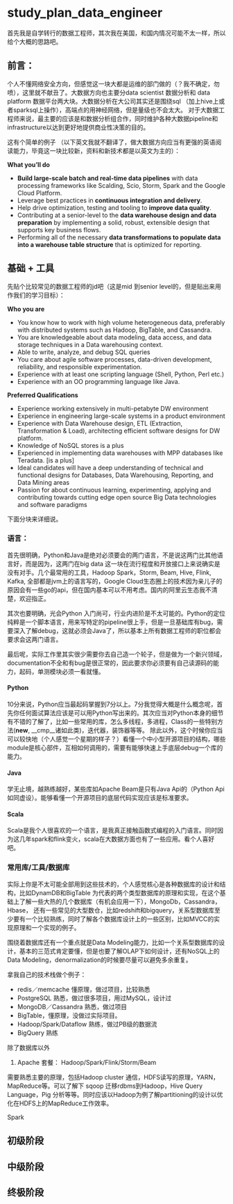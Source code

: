 # study_plan_data_engineer

首先我是自学转行的数据工程师，其次我在美国，和国内情况可能不太一样，所以给个大概的思路吧。



## 前言：

  个人不懂网络安全方向，但感觉这一块大都是运维的部门做的（？我不确定，勿喷），这里就不献丑了。大数据方向也主要分data scientist 数据分析和 data platform 数据平台两大块。大数据分析在大公司其实还是围绕sql （加上hive上或者sparksql上操作），高端点的用神经网络，但是量级也不会太大。
对于大数据工程师来说，最主要的应该是和数据分析组合作，同时维护各种大数据pipeline和infrastructure以达到更好地提供商业性决策的目的。

这有个简单的例子 （以下英文我就不翻译了，做大数据方向应当有更强的英语阅读能力，毕竟这一块比较新，资料和新技术都是以英文为主的）：

**What you’ll do**

- **Build large-scale batch and real-time data pipelines** with data processing frameworks like Scalding, Scio, Storm, Spark and the Google Cloud Platform. 
- Leverage best practices in **continuous integration and delivery**.
- Help drive optimization, testing and tooling to **improve data quality**.
- Contributing at a senior-level to the **data warehouse design and data preparation** by implementing a solid, robust, extensible design that supports key business flows.
- Performing all of the necessary **data transformations to populate data into a warehouse table structure** that is optimized for reporting.


## 基础 + 工具

先贴个比较常见的数据工程师的jd吧（这是mid 到senior level的，但是贴出来用作我们的学习目标）：

**Who you are**

- You know how to work with high volume heterogeneous data, preferably with distributed systems such as Hadoop, BigTable, and Cassandra. 
- You are knowledgeable about data modeling, data access, and data storage techniques in a Data warehousing context.
- Able to write, analyze, and debug SQL queries
- You care about agile software processes, data-driven development, reliability, and responsible experimentation.
- Experience with at least one scripting language (Shell, Python, Perl etc.)
- Experience with an OO programming language like Java.

**Preferred Qualifications**
- Experience working extensively in multi-petabyte DW environment
- Experience in engineering large-scale systems in a product environment
- Experience with Data Warehouse design, ETL (Extraction, Transformation & Load), architecting efficient software designs for DW platform.
- Knowledge of NoSQL stores is a plus
- Experienced in implementing data warehouses with MPP databases like Teradata. [is a plus]
- Ideal candidates will have a deep understanding of technical and functional designs for Databases, Data Warehousing, Reporting, and Data Mining areas
- Passion for about continuous learning, experimenting, applying and contributing towards cutting edge open source Big Data technologies and software paradigms

下面分块来详细说。

### 语言： 

  首先很明确，Python和Java是绝对必须要会的两门语言，不是说这两门比其他语言好，而是因为，这两门在big data 这一块在流行程度和开放接口上来说确实是没有对手。几个最常用的工具，Hadoop Spark，Storm, Beam, Hive, Flink, Kafka, 全部都是jvm上的语言写的，Google Cloud生态圈上的技术因为亲儿子的原因会有一些go的api，但在国内基本可以不用考虑。国内的阿里云生态我不清楚，欢迎指正。

  其次也要明确，光会Python 入门尚可，行业内进阶是不太可能的。Python的定位纯粹是一个脚本语言，用来写特定的pipeline很上手，但是一旦基础库有bug，需要深入了解debug，这就必须会Java了，所以基本上所有数据工程师的职位都会要求会这两门语言。
  
  最后呢，实际工作里其实很少需要你去自己造一个轮子，但是做为一个新兴领域，documentation不全和有bug是很正常的，因此要求你必须要有自己读源码的能力，起码，单测模块必须一看就懂。

#### Python 

  10分来说，Python应当最起码掌握到7分以上。7分我觉得大概是什么概念呢，首先你任何面试算法应该是可以用Python写出来的。其次应当对Python本身的细节有不错的了解了，比如一些常用的库，怎么多线程，多进程，Class的一些特别方法(__new__, __cmp__诸如此类)，迭代器，装饰器等等。
  除此以外，这个时候你应当可以较快地（个人感觉一个星期的样子？）看懂一个中小型开源项目的结构，哪些module是核心部件，互相如何调用的，需要有能够快速上手底层debug一个库的能力。

#### Java

  学无止境，越熟练越好，某些库如Apache Beam是只有Java Api的（Python Api如同虚设）。能够看懂一个开源项目的底层代码实现应该是标准要求。

#### Scala

  Scala是我个人很喜欢的一个语言，是我真正接触函数式编程的入门语言。同时因为这几年spark和flink变火，scala在大数据方面也有了一些应用。看个人喜好吧。

### 常用库/工具/数据库 

实际上你是不太可能全部用到这些技术的，个人感觉核心是各种数据库的设计和结构，比如DynamDB和BigTable 为代表的两个类型数据库的原理和实现，在这个基础上了解一些大热的几个数据库（有机会应用一下），MongoDb，Cassandra， Hbase， 还有一些常见的大型数仓，比如redshift和bigquery，关系型数据库至少要有一个比较熟练，同时了解各个数据库设计上的一些区别，比如MVCC的实现原理和一个实现的例子。

围绕着数据库还有一个重点就是Data Modeling能力，比如一个关系型数据库的设计，基本的三范式肯定要懂，但是也要了解OLAP下如何设计，还有NoSQL上的Data Modeling，denormalization的时候要尽量可以避免多余重复。

拿我自己的技术栈做个例子：

 - redis／memcache 懂原理，做过项目，比较熟悉
 - PostgreSQL 熟悉，做过很多项目，用过MySQL，设计过
 - MongoDB／Cassandra 熟悉，做过项目
 - BigTable，懂原理，没做过实际项目。
 - Hadoop/Spark/Dataflow 熟练，做过PB级的数据流
 - BigQuery 熟练

除了数据库以外

1. Apache 套餐： Hadoop/Spark/Flink/Storm/Beam

需要熟悉主要的原理，包括Hadoop cluster 通信，HDFS读写的原理，YARN，MapReduce等。可以了解下 sqoop 迁移rdbms到Hadoop，Hive Query Language，Pig 分析等等。同时应该以Hadoop为例了解partitioning的设计以优化在HDFS上的MapReduce工作效率。

Spark



## 初级阶段

## 中级阶段

## 终极阶段
